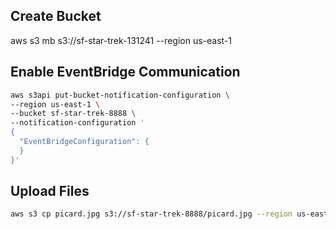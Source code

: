 ## Create Bucket

aws s3 mb s3://sf-star-trek-131241 --region us-east-1

## Enable EventBridge Communication 

```sh
aws s3api put-bucket-notification-configuration \
--region us-east-1 \
--bucket sf-star-trek-8888 \
--notification-configuration '
{
  "EventBridgeConfiguration": {
  }
}'
```

## Upload Files

```sh
aws s3 cp picard.jpg s3://sf-star-trek-8888/picard.jpg --region us-east-1
```